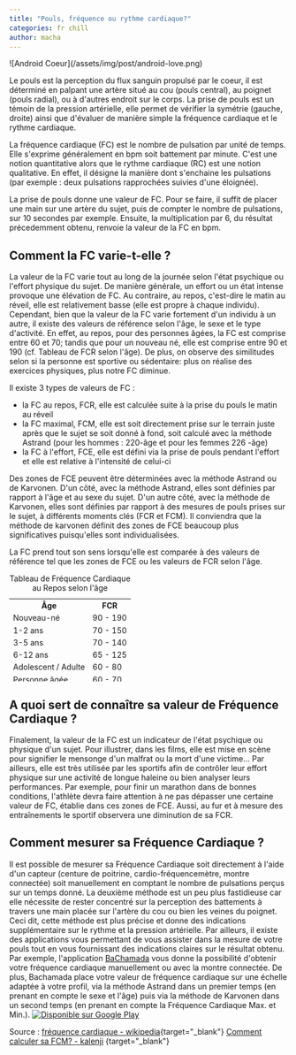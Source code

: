 ```yaml
---
title: "Pouls, fréquence ou rythme cardiaque?"
categories: fr chill
author: macha
---
```


<div class="text-center lead" markdown="1">
  ![Android Coeur](/assets/img/post/android-love.png)
</div>

Le pouls est la perception du flux sanguin propulsé par le coeur, il est déterminé en palpant une artère situé au cou (pouls central), au poignet (pouls radial), ou à d'autres endroit sur le corps. La prise de pouls est un témoin de la pression artérielle, elle permet de vérifier la symétrie (gauche, droite) ainsi que d'évaluer de manière simple la fréquence cardiaque et le rythme cardiaque.

La fréquence cardiaque (FC) est le nombre de pulsation par unité de temps. Elle s'exprime généralement en bpm soit battement par minute. C'est une notion quantitative alors que le rythme cardiaque (RC) est une notion qualitative. En effet, il désigne la manière dont s'enchaine les pulsations (par exemple : deux pulsations rapprochées suivies d'une éloignée).

La prise de pouls donne une valeur de FC. Pour se faire, il suffit de placer une main sur une artère du sujet, puis de compter le nombre de pulsations, sur 10 secondes par exemple. Ensuite, la multiplication par 6, du résultat précedemment obtenu,  renvoie la valeur de la FC en bpm.

<!--more-->

## Comment la FC varie-t-elle ?

La valeur de la FC varie tout au long de la journée selon l'état psychique ou l'effort physique du sujet. De manière générale, un effort ou un état intense provoque une élévation de FC. Au contraire, au repos, c'est-dire le matin au réveil, elle est relativement basse (elle est propre à chaque individu). Cependant, bien que la valeur de la FC varie fortement d'un individu à un autre, il existe des valeurs de référence selon l'âge, le sexe et le type d'activité. En effet, au repos, pour des personnes âgées, la FC est comprise entre 60 et 70; tandis que pour un nouveau né, elle est comprise entre 90 et 190 (cf. Tableau de FCR selon l'âge). De plus, on observe des similitudes selon si la personne est sportive ou sédentaire: plus on réalise des exercices physiques, plus notre FC diminue.

Il existe 3 types de valeurs de FC :
- la FC au repos, FCR, elle est calculée suite à la prise du pouls le matin au réveil
- la FC maximal, FCM, elle est soit directement prise sur le terrain juste après que le sujet se soit donné à fond, soit calculé avec la méthode Astrand (pour les hommes : 220-âge et pour les femmes 226 -âge)
- la FC à l'effort, FCE, elle est défini via la prise de pouls pendant l'effort et elle est relative à l'intensité de celui-ci

Des zones de FCE peuvent être déterminées avec la méthode Astrand ou de Karvonen.  D'un côté, avec la méthode Astrand, elles sont définies par rapport à l'âge et au sexe du sujet. D'un autre côté, avec la méthode de Karvonen, elles sont définies par rapport à des mesures de pouls prises sur le sujet, à différents moments clés (FCR et FCM). Il conviendra que la méthode de karvonen définit des zones de FCE beaucoup plus significatives puisqu'elles sont individualisées.

La FC prend tout son sens lorsqu'elle est comparée à des valeurs de référence tel que les zones de FCE ou les valeurs de FCR selon l'âge.

<table style="height: 195px;" width="179">
<tbody>
<tr>
<th>Âge</th>
<th>FCR</th>
</tr>
<tr>
<td>Nouveau-né</td>
<td>90 - 190</td>
</tr>
<tr>
<td>1-2 ans</td>
<td>70 - 150</td>
</tr>
<tr>
<td>3-5 ans</td>
<td>70 - 140</td>
</tr>
<tr>
<td>6-12 ans</td>
<td>65 - 125</td>
</tr>
<tr>
<td>Adolescent / Adulte</td>
<td>60 - 80</td>
</tr>
<tr>
<td>Personne âgée</td>
<td>60 - 70</td>
</tr>
</tbody>
<caption>Tableau de Fréquence Cardiaque au Repos selon l'âge</caption></table>

## A quoi sert de connaître sa valeur de Fréquence Cardiaque ?

Finalement, la valeur de la FC est un indicateur de l'état psychique ou  physique d'un sujet. Pour illustrer, dans les films, elle est mise en scène pour signifier le mensonge d'un malfrat ou la mort d'une victime... Par ailleurs, elle est très utilisée par les sportifs afin de contrôler leur effort physique sur une activité de longue haleine ou bien analyser leurs performances. Par exemple, pour finir un marathon dans de bonnes conditions, l'athlète devra faire attention à ne pas dépasser une certaine valeur de FC, établie dans ces zones de FCE. Aussi, au fur et à mesure des entraînements le sportif observera une diminution de sa FCR.

## Comment mesurer sa Fréquence Cardiaque ?
Il est possible de mesurer sa Fréquence Cardiaque soit directement à l'aide d'un capteur (centure de poitrine, cardio-fréquencemètre, montre connectée) soit manuellement en comptant le nombre de pulsations perçus sur un temps donné. La deuxième méthode est un peu plus fastidieuse car elle nécessite de rester concentré sur la perception des battements à travers une main placée sur l'artère du cou ou bien les veines du poignet. Ceci dit, cette méthode est plus précise et donne des indications supplémentaire sur le rythme et la pression artérielle.
Par ailleurs, il existe des applications vous permettant de vous assister dans la mesure de votre pouls tout en vous fournissant des indications claires sur le résultat obtenu. Par exemple, l'application <a href="https://play.google.com/store/apps/details?id=fr.machada.bpm" target="_blank">BaChamada</a> vous donne la possibilité d'obtenir votre fréquence cardiaque manuellement ou avec la montre connectée. De plus, Bachamada place votre valeur de fréquence cardiaque sur une échelle adaptée à votre profil, via la méthode Astrand dans un premier temps (en prenant en compte le sexe et l'âge) puis via la méthode de Karvonen dans un second temps (en prenant en compte la Fréquence Cardiaque Max. et Min.).
<a href="https://play.google.com/store/apps/details?id=fr.machada.bpm&amp;utm_source=global_co&amp;utm_medium=prtnr&amp;utm_content=Mar2515&amp;utm_campaign=PartBadge&amp;pcampaignid=MKT-Other-global-all-co-prtnr-py-PartBadge-Mar2515-1"><img class="aligncenter" src="https://play.google.com/intl/en_us/badges/images/generic/fr_badge_web_generic.png" alt="Disponible sur Google Play" width="250" /></a>

Source : [fréquence cardiaque - wikipedia](href="http://fr.wikipedia.org/wiki/Fr%C3%A9quence_cardiaque){target="_blank"}
[Comment calculer sa FCM? - kalenji](http://www.kalenji-running.com/fr-FR/conseil/comment-calculer-sa-frequence-cardiaque-maximale-fcm) {target="_blank"}
